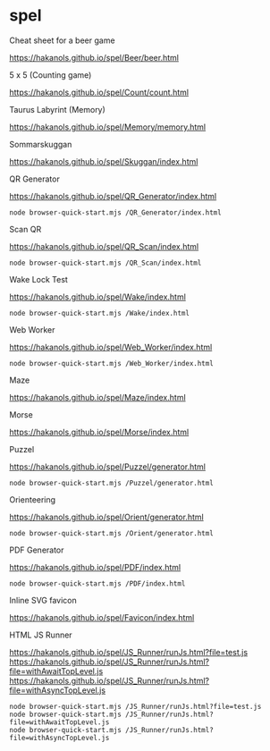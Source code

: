 # spel
Cheat sheet for a beer game

https://hakanols.github.io/spel/Beer/beer.html

5 x 5 (Counting game)

https://hakanols.github.io/spel/Count/count.html

Taurus Labyrint (Memory)

https://hakanols.github.io/spel/Memory/memory.html

Sommarskuggan

https://hakanols.github.io/spel/Skuggan/index.html

QR Generator

https://hakanols.github.io/spel/QR_Generator/index.html

    node browser-quick-start.mjs /QR_Generator/index.html

Scan QR

https://hakanols.github.io/spel/QR_Scan/index.html

    node browser-quick-start.mjs /QR_Scan/index.html

Wake Lock Test

https://hakanols.github.io/spel/Wake/index.html

    node browser-quick-start.mjs /Wake/index.html

Web Worker

https://hakanols.github.io/spel/Web_Worker/index.html

    node browser-quick-start.mjs /Web_Worker/index.html

Maze

https://hakanols.github.io/spel/Maze/index.html

Morse

https://hakanols.github.io/spel/Morse/index.html

Puzzel

https://hakanols.github.io/spel/Puzzel/generator.html

    node browser-quick-start.mjs /Puzzel/generator.html

Orienteering

https://hakanols.github.io/spel/Orient/generator.html

    node browser-quick-start.mjs /Orient/generator.html

PDF Generator

https://hakanols.github.io/spel/PDF/index.html

    node browser-quick-start.mjs /PDF/index.html

Inline SVG favicon

https://hakanols.github.io/spel/Favicon/index.html

HTML JS Runner

https://hakanols.github.io/spel/JS_Runner/runJs.html?file=test.js
https://hakanols.github.io/spel/JS_Runner/runJs.html?file=withAwaitTopLevel.js
https://hakanols.github.io/spel/JS_Runner/runJs.html?file=withAsyncTopLevel.js

    node browser-quick-start.mjs /JS_Runner/runJs.html?file=test.js
    node browser-quick-start.mjs /JS_Runner/runJs.html?file=withAwaitTopLevel.js
    node browser-quick-start.mjs /JS_Runner/runJs.html?file=withAsyncTopLevel.js